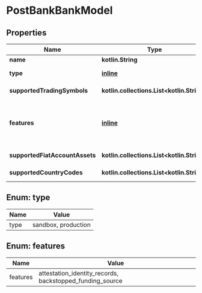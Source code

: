 
# PostBankBankModel

## Properties
Name | Type | Description | Notes
------------ | ------------- | ------------- | -------------
**name** | **kotlin.String** | The bank&#39;s name. | 
**type** | [**inline**](#Type) | The bank&#39;s type. At present, only **sandbox** is supported. | 
**supportedTradingSymbols** | **kotlin.collections.List&lt;kotlin.String&gt;** | The bank&#39;s list of supported trading symbols. | 
**features** | [**inline**](#kotlin.collections.List&lt;Features&gt;) | The bank&#39;s enabled features. At present, both **attestation_identity_records** and **backstopped_funding_source** must be set. | 
**supportedFiatAccountAssets** | **kotlin.collections.List&lt;kotlin.String&gt;** | The bank&#39;s list of supported fiat assets. | 
**supportedCountryCodes** | **kotlin.collections.List&lt;kotlin.String&gt;** | The bank&#39;s list of supported country codes. |  [optional]


<a name="Type"></a>
## Enum: type
Name | Value
---- | -----
type | sandbox, production


<a name="kotlin.collections.List<Features>"></a>
## Enum: features
Name | Value
---- | -----
features | attestation_identity_records, backstopped_funding_source



